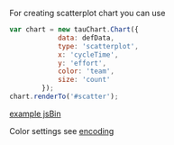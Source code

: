 For creating scatterplot chart you can use
```javascript
var chart = new tauChart.Chart({
            data: defData,
            type: 'scatterplot',
            x: 'cycleTime',
            y: 'effort',
            color: 'team',
            size: 'count'
        });
chart.renderTo('#scatter');
```
[example jsBin](http://jsbin.com/hogoci/7/embed?output&height=500px)

Color settings see [encoding](../advanced/encoding.md)